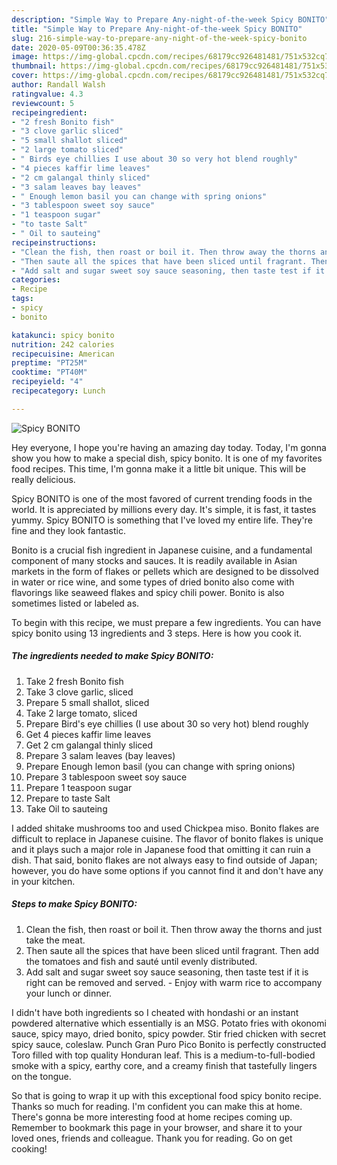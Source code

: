 ```yaml
---
description: "Simple Way to Prepare Any-night-of-the-week Spicy BONITO"
title: "Simple Way to Prepare Any-night-of-the-week Spicy BONITO"
slug: 216-simple-way-to-prepare-any-night-of-the-week-spicy-bonito
date: 2020-05-09T00:36:35.478Z
image: https://img-global.cpcdn.com/recipes/68179cc926481481/751x532cq70/spicy-bonito-recipe-main-photo.jpg
thumbnail: https://img-global.cpcdn.com/recipes/68179cc926481481/751x532cq70/spicy-bonito-recipe-main-photo.jpg
cover: https://img-global.cpcdn.com/recipes/68179cc926481481/751x532cq70/spicy-bonito-recipe-main-photo.jpg
author: Randall Walsh
ratingvalue: 4.3
reviewcount: 5
recipeingredient:
- "2 fresh Bonito fish"
- "3 clove garlic sliced"
- "5 small shallot sliced"
- "2 large tomato sliced"
- " Birds eye chillies I use about 30 so very hot blend roughly"
- "4 pieces kaffir lime leaves"
- "2 cm galangal thinly sliced"
- "3 salam leaves bay leaves"
- " Enough lemon basil you can change with spring onions"
- "3 tablespoon sweet soy sauce"
- "1 teaspoon sugar"
- "to taste Salt"
- " Oil to sauteing"
recipeinstructions:
- "Clean the fish, then roast or boil it. Then throw away the thorns and just take the meat."
- "Then saute all the spices that have been sliced ​​until fragrant. Then add the tomatoes and fish and sauté until evenly distributed."
- "Add salt and sugar sweet soy sauce seasoning, then taste test if it is right can be removed and served.  Enjoy with warm rice to accompany your lunch or dinner."
categories:
- Recipe
tags:
- spicy
- bonito

katakunci: spicy bonito 
nutrition: 242 calories
recipecuisine: American
preptime: "PT25M"
cooktime: "PT40M"
recipeyield: "4"
recipecategory: Lunch

---
```



![Spicy BONITO](https://img-global.cpcdn.com/recipes/68179cc926481481/751x532cq70/spicy-bonito-recipe-main-photo.jpg)

Hey everyone, I hope you're having an amazing day today. Today, I'm gonna show you how to make a special dish, spicy bonito. It is one of my favorites food recipes. This time, I'm gonna make it a little bit unique. This will be really delicious.

Spicy BONITO is one of the most favored of current trending foods in the world. It is appreciated by millions every day. It's simple, it is fast, it tastes yummy. Spicy BONITO is something that I've loved my entire life. They're fine and they look fantastic.

Bonito is a crucial fish ingredient in Japanese cuisine, and a fundamental component of many stocks and sauces. It is readily available in Asian markets in the form of flakes or pellets which are designed to be dissolved in water or rice wine, and some types of dried bonito also come with flavorings like seaweed flakes and spicy chili power. Bonito is also sometimes listed or labeled as.


To begin with this recipe, we must prepare a few ingredients. You can have spicy bonito using 13 ingredients and 3 steps. Here is how you cook it.

<!--inarticleads1-->

##### The ingredients needed to make Spicy BONITO:

1. Take 2 fresh Bonito fish
1. Take 3 clove garlic, sliced
1. Prepare 5 small shallot, sliced
1. Take 2 large tomato, sliced
1. Prepare  Bird&#39;s eye chillies (I use about 30 so very hot) blend roughly
1. Get 4 pieces kaffir lime leaves
1. Get 2 cm galangal thinly sliced
1. Prepare 3 salam leaves (bay leaves)
1. Prepare  Enough lemon basil (you can change with spring onions)
1. Prepare 3 tablespoon sweet soy sauce
1. Prepare 1 teaspoon sugar
1. Prepare to taste Salt
1. Take  Oil to sauteing


I added shitake mushrooms too and used Chickpea miso. Bonito flakes are difficult to replace in Japanese cuisine. The flavor of bonito flakes is unique and it plays such a major role in Japanese food that omitting it can ruin a dish. That said, bonito flakes are not always easy to find outside of Japan; however, you do have some options if you cannot find it and don&#39;t have any in your kitchen. 

<!--inarticleads2-->

##### Steps to make Spicy BONITO:

1. Clean the fish, then roast or boil it. Then throw away the thorns and just take the meat.
1. Then saute all the spices that have been sliced ​​until fragrant. Then add the tomatoes and fish and sauté until evenly distributed.
1. Add salt and sugar sweet soy sauce seasoning, then taste test if it is right can be removed and served. -  Enjoy with warm rice to accompany your lunch or dinner.


I didn&#39;t have both ingredients so I cheated with hondashi or an instant powdered alternative which essentially is an MSG. Potato fries with okonomi sauce, spicy mayo, dried bonito, spicy powder. Stir fried chicken with secret spicy sauce, coleslaw. Punch Gran Puro Pico Bonito is perfectly constructed Toro filled with top quality Honduran leaf. This is a medium-to-full-bodied smoke with a spicy, earthy core, and a creamy finish that tastefully lingers on the tongue. 

So that is going to wrap it up with this exceptional food spicy bonito recipe. Thanks so much for reading. I'm confident you can make this at home. There's gonna be more interesting food at home recipes coming up. Remember to bookmark this page in your browser, and share it to your loved ones, friends and colleague. Thank you for reading. Go on get cooking!

